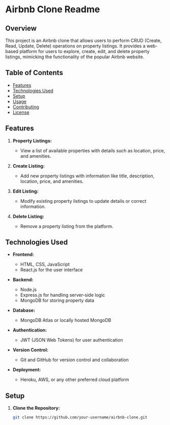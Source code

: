 # Airbnb Clone Readme

## Overview

This project is an Airbnb clone that allows users to perform CRUD (Create, Read, Update, Delete) operations on property listings. It provides a web-based platform for users to explore, create, edit, and delete property listings, mimicking the functionality of the popular Airbnb website.

## Table of Contents

- [Features](#features)
- [Technologies Used](#technologies-used)
- [Setup](#setup)
- [Usage](#usage)
- [Contributing](#contributing)
- [License](#license)

## Features

1. **Property Listings:**
   - View a list of available properties with details such as location, price, and amenities.

2. **Create Listing:**
   - Add new property listings with information like title, description, location, price, and amenities.

3. **Edit Listing:**
   - Modify existing property listings to update details or correct information.

4. **Delete Listing:**
   - Remove a property listing from the platform.

## Technologies Used

- **Frontend:**
  - HTML, CSS, JavaScript
  - React.js for the user interface

- **Backend:**
  - Node.js
  - Express.js for handling server-side logic
  - MongoDB for storing property data

- **Database:**
  - MongoDB Atlas or locally hosted MongoDB

- **Authentication:**
  - JWT (JSON Web Tokens) for user authentication

- **Version Control:**
  - Git and GitHub for version control and collaboration

- **Deployment:**
  - Heroku, AWS, or any other preferred cloud platform

## Setup

1. **Clone the Repository:**
   ```bash
   git clone https://github.com/your-username/airbnb-clone.git
